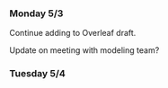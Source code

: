 ### Monday 5/3

Continue adding to Overleaf draft.

Update on meeting with modeling team? 

### Tuesday 5/4

